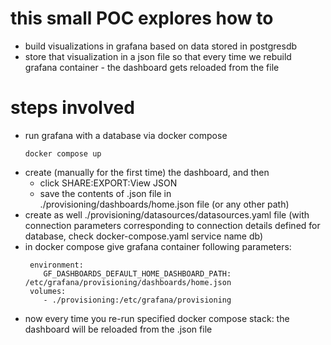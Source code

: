 

# this small POC explores how to
 -  build visualizations in grafana based on data stored in postgresdb
 -  store that visualization in a json file so that every time we rebuild grafana container - the dashboard gets reloaded from the file 

# steps involved
- run grafana with a database via docker compose
    ```
    docker compose up
    ``` 
- create (manually for the first time) the dashboard, and then
    - click SHARE:EXPORT:View JSON 
    - save the contents of .json file in ./provisioning/dashboards/home.json file  (or any other path)
- create as well ./provisioning/datasources/datasources.yaml file (with connection parameters corresponding to connection details defined for database, check docker-compose.yaml service name db)
- in docker compose give grafana container following parameters:
    ```
     environment:
        GF_DASHBOARDS_DEFAULT_HOME_DASHBOARD_PATH: /etc/grafana/provisioning/dashboards/home.json
     volumes:
        - ./provisioning:/etc/grafana/provisioning 
    ```
- now every time you re-run specified docker compose stack: the dashboard will be reloaded from the .json file                    